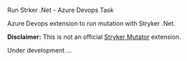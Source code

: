 Run Strker .Net - Azure Devops Task

Azure Devops extension to run mutation with Stryker .Net.

**Disclaimer:** This is not an official [Stryker Mutator](https://stryker-mutator.io/) extension.

Under development ...
